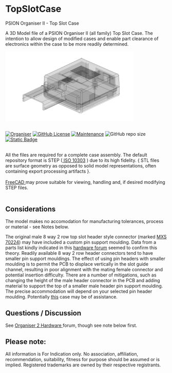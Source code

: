 # TopSlotCase
PSION Organiser II - Top Slot Case

A 3D Model file of a PSION Organiser II (all family) Top Slot Case. The intention to allow design of modified cases and enable part clearance of electronics within the case to be more readily determined.

<div align="center">
  <div style="display: flex; align-items: flex-start;">
  <img src="https://github.com/nofitnessforpurpose/TopSlotCase/blob/main/images/2024-08-10%20-%20Top%20Slot%20Case%2001.png?raw=true" width="400px" alt="PSION Organiser II Top Slot Case. Image copyright (c) 10 August 2024 nofitnessforpurpose All Rights Reserved">
  </div>
</div>
<BR>

[![Organiser](https://img.shields.io/badge/gadget-Organiser_II-blueviolet.svg?%3D&style=flat-square)](https://en.wikipedia.org/wiki/Psion_Organiser)
[![GitHub License](https://img.shields.io/github/license/nofitnessforpurpose/TopSlotCase?style=flat-square)](https://github.com/nofitnessforpurpose/TopSlotCase/blob/main/LICENSE)
[![Maintenance](https://img.shields.io/badge/maintained%3F-yes-green.svg?style=flat-square)](https://github.com/nofitnessforpurpose/TopSlotCase/graphs/commit-activity)
![GitHub repo size](https://img.shields.io/github/repo-size/nofitnessforpurpose/TopSlotCase?style=flat-square)
[![Static Badge](https://img.shields.io/badge/format-STEP%20Solid%20Model-blue?style=flat-square)](https://en.wikipedia.org/wiki/ISO_10303)

<br>  
All the files are required for a complete case assembly. The default repository format is STEP (<a target="_blank" rel="noopener noreferrer" href="https://en.wikipedia.org/wiki/ISO_10303"> ISO 10303</a> ) due to its high fidelity.  { STL files are surface geometry as opposed to solid model representations, often containing export processing artifacts }. <br>  
<br>  
<a target="_blank" rel="noopener noreferrer" href="https://www.freecad.org/" > FreeCAD </a> may prove suitable for viewing, handling and, if desired modifying STEP files.
<br>
<br>

## Considerations
The model makes no accomodation for manufacturing tolerances, process or material - see Notes below. 

The original male 8 way 2 row top slot header style connector (marked <a target="_blank" rel="noopener noreferrer" href="https://github.com/nofitnessforpurpose/TopSlotCase/blob/main/images/MXS-70224-02%20(2).jpg">MXS 70224</a>) may have included a custom pin support moulding. Data from a parts list kindly indicated in this <a href="https://www.organiser2.com"> hardware forum</a> seemed to confirm this theory. Readily available 8 way 2 row header connectors tend to have smaller pin support mouldings. The effect of using pin headers with smaller moulding is to permit the PCB to displace vertically in the slot guide channel, resulting in poor alignment with the mating female connector and potential insertion difficulty. There are a number of mitigations, such as changing the height of the male header connector in the PCB and adding material to support the top of a smaller male header pin support moulding. The precise accommodation will depend on your selected pin header moulding. Potentially <a target="_blank" rel="noopener noreferrer" href="https://github.com/nofitnessforpurpose/TopSlotCase-2/">this</a> case may be of assistance.     


## Questions / Discussion
See <a target="_blank" rel="noopener noreferrer" href="https://www.organiser2.com/"> Organiser 2 Hardware </a> forum, though see note below first.


## Please note:  
All information is For Indication only.
No association, affiliation, recommendation, suitability, fitness for purpose should be assumed or is implied.
Registered trademarks are owned by their respective registrants.
